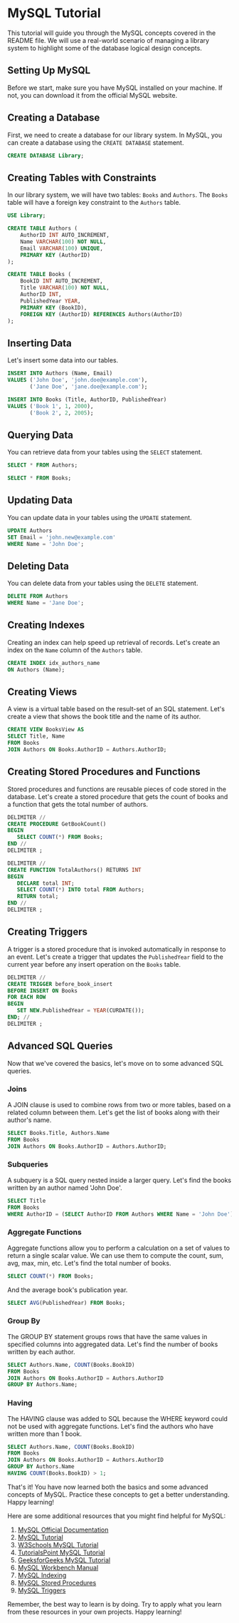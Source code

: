 # MySQL Tutorial

This tutorial will guide you through the MySQL concepts covered in the README file. We will use a real-world scenario of managing a library system to highlight some of the database logical design concepts.

## Setting Up MySQL

Before we start, make sure you have MySQL installed on your machine. If not, you can download it from the official MySQL website.

## Creating a Database

First, we need to create a database for our library system. In MySQL, you can create a database using the `CREATE DATABASE` statement.

```sql
CREATE DATABASE Library;
```

## Creating Tables with Constraints

In our library system, we will have two tables: `Books` and `Authors`. The `Books` table will have a foreign key constraint to the `Authors` table.

```sql
USE Library;

CREATE TABLE Authors (
    AuthorID INT AUTO_INCREMENT,
    Name VARCHAR(100) NOT NULL,
    Email VARCHAR(100) UNIQUE,
    PRIMARY KEY (AuthorID)
);

CREATE TABLE Books (
    BookID INT AUTO_INCREMENT,
    Title VARCHAR(100) NOT NULL,
    AuthorID INT,
    PublishedYear YEAR,
    PRIMARY KEY (BookID),
    FOREIGN KEY (AuthorID) REFERENCES Authors(AuthorID)
);
```

## Inserting Data

Let's insert some data into our tables.

```sql
INSERT INTO Authors (Name, Email)
VALUES ('John Doe', 'john.doe@example.com'),
       ('Jane Doe', 'jane.doe@example.com');

INSERT INTO Books (Title, AuthorID, PublishedYear)
VALUES ('Book 1', 1, 2000),
       ('Book 2', 2, 2005);
```

## Querying Data

You can retrieve data from your tables using the `SELECT` statement.

```sql
SELECT * FROM Authors;

SELECT * FROM Books;
```

## Updating Data

You can update data in your tables using the `UPDATE` statement.

```sql
UPDATE Authors
SET Email = 'john.new@example.com'
WHERE Name = 'John Doe';
```

## Deleting Data

You can delete data from your tables using the `DELETE` statement.

```sql
DELETE FROM Authors
WHERE Name = 'Jane Doe';
```

## Creating Indexes

Creating an index can help speed up retrieval of records. Let's create an index on the `Name` column of the `Authors` table.

```sql
CREATE INDEX idx_authors_name
ON Authors (Name);
```

## Creating Views

A view is a virtual table based on the result-set of an SQL statement. Let's create a view that shows the book title and the name of its author.

```sql
CREATE VIEW BooksView AS
SELECT Title, Name
FROM Books
JOIN Authors ON Books.AuthorID = Authors.AuthorID;
```

## Creating Stored Procedures and Functions

Stored procedures and functions are reusable pieces of code stored in the database. Let's create a stored procedure that gets the count of books and a function that gets the total number of authors.

```sql
DELIMITER //
CREATE PROCEDURE GetBookCount()
BEGIN
   SELECT COUNT(*) FROM Books;
END //
DELIMITER ;

DELIMITER //
CREATE FUNCTION TotalAuthors() RETURNS INT
BEGIN
   DECLARE total INT;
   SELECT COUNT(*) INTO total FROM Authors;
   RETURN total;
END //
DELIMITER ;
```

## Creating Triggers

A trigger is a stored procedure that is invoked automatically in response to an event. Let's create a trigger that updates the `PublishedYear` field to the current year before any insert operation on the `Books` table.

```sql
DELIMITER //
CREATE TRIGGER before_book_insert
BEFORE INSERT ON Books
FOR EACH ROW
BEGIN
   SET NEW.PublishedYear = YEAR(CURDATE());
END; //
DELIMITER ;
```

## Advanced SQL Queries

Now that we've covered the basics, let's move on to some advanced SQL queries.

### Joins

A JOIN clause is used to combine rows from two or more tables, based on a related column between them. Let's get the list of books along with their author's name.

```sql
SELECT Books.Title, Authors.Name
FROM Books
JOIN Authors ON Books.AuthorID = Authors.AuthorID;
```

### Subqueries

A subquery is a SQL query nested inside a larger query. Let's find the books written by an author named 'John Doe'.

```sql
SELECT Title
FROM Books
WHERE AuthorID = (SELECT AuthorID FROM Authors WHERE Name = 'John Doe');
```

### Aggregate Functions

Aggregate functions allow you to perform a calculation on a set of values to return a single scalar value. We can use them to compute the count, sum, avg, max, min, etc. Let's find the total number of books.

```sql
SELECT COUNT(*) FROM Books;
```

And the average book's publication year.

```sql
SELECT AVG(PublishedYear) FROM Books;
```

### Group By

The GROUP BY statement groups rows that have the same values in specified columns into aggregated data. Let's find the number of books written by each author.

```sql
SELECT Authors.Name, COUNT(Books.BookID)
FROM Books
JOIN Authors ON Books.AuthorID = Authors.AuthorID
GROUP BY Authors.Name;
```

### Having

The HAVING clause was added to SQL because the WHERE keyword could not be used with aggregate functions. Let's find the authors who have written more than 1 book.

```sql
SELECT Authors.Name, COUNT(Books.BookID)
FROM Books
JOIN Authors ON Books.AuthorID = Authors.AuthorID
GROUP BY Authors.Name
HAVING COUNT(Books.BookID) > 1;
```

That's it! You have now learned both the basics and some advanced concepts of MySQL. Practice these concepts to get a better understanding. Happy learning!


Here are some additional resources that you might find helpful for MySQL:

1. [MySQL Official Documentation](https://dev.mysql.com/doc/)
2. [MySQL Tutorial](https://www.mysqltutorial.org/)
3. [W3Schools MySQL Tutorial](https://www.w3schools.com/sql/)
4. [TutorialsPoint MySQL Tutorial](https://www.tutorialspoint.com/mysql/)
5. [GeeksforGeeks MySQL Tutorial](https://www.geeksforgeeks.org/sql-tutorial/)
6. [MySQL Workbench Manual](https://dev.mysql.com/doc/workbench/en/)
7. [MySQL Indexing](https://www.mysqltutorial.org/mysql-index/)
8. [MySQL Stored Procedures](https://www.mysqltutorial.org/mysql-stored-procedure-tutorial.aspx/)
9. [MySQL Triggers](https://www.mysqltutorial.org/mysql-trigger-tutorial.aspx/)

Remember, the best way to learn is by doing. Try to apply what you learn from these resources in your own projects. Happy learning!


